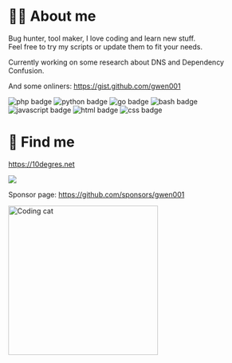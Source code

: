 # 👨‍💻 About me

Bug hunter, tool maker, I love coding and learn new stuff.  
Feel free to try my scripts or update them to fit your needs.  

Currently working on some research about DNS and Dependency Confusion.  

And some onliners: https://gist.github.com/gwen001  

<p>
    <img src="https://img.shields.io/badge/-php-blue" alt="php badge">
    <img src="https://img.shields.io/badge/-python-green" alt="python badge">
    <img src="https://img.shields.io/badge/-go-red" alt="go badge">
    <img src="https://img.shields.io/badge/-bash-orange" alt="bash badge">
    <img src="https://img.shields.io/badge/-javascript-yellow" alt="javascript badge">
    <img src="https://img.shields.io/badge/-html-pink" alt="html badge">
    <img src="https://img.shields.io/badge/-css-purple" alt="css badge">
</p>


# 🧐 Find me

https://10degres.net  

<a href="https://twitter.com/gwendallecoguic"><img src="https://img.shields.io/twitter/follow/gwendallecoguic.svg?logo=twitter"></a>

Sponsor page: https://github.com/sponsors/gwen001  



<img src="https://i.giphy.com/media/JIX9t2j0ZTN9S/giphy.webp" alt="Coding cat" width="300">

